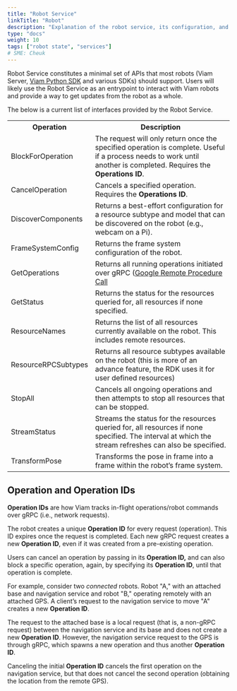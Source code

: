 ```yaml
---
title: "Robot Service"
linkTitle: "Robot"
description: "Explanation of the robot service, its configuration, and its functionality."
type: "docs"
weight: 10
tags: ["robot state", "services"]
# SME: Cheuk
---
```

Robot Service constitutes a minimal set of APIs that most robots (Viam Server, [Viam Python SDK](https://python.viam.dev/) and various SDKs) should support.
Users will likely use the Robot Service as an entrypoint to interact with Viam robots and provide a way to get updates from the robot as a whole.

The below is a current list of interfaces provided by the Robot Service.

<table>
<tr><th>Operation</th><th>Description</th></tr>
    <tr>
        <td>BlockForOperation</td>
        <td>The request will only return once the specified operation is complete.
        Useful if a process needs to work until another is completed.
        Requires the <strong>Operations ID</strong>.</td>
    </tr>
    <tr>
        <td>CancelOperation</td>
        <td>Cancels a specified operation.
        Requires the <strong>Operations ID</strong>.</td>
    </tr>
    <tr>
        <td>DiscoverComponents</td>
        <td>Returns a best-effort configuration for a resource subtype and model that can be discovered on the robot (e.g., webcam on a Pi).</td>
    </tr>
    <tr>
        <td>FrameSystemConfig</td>
        <td>Returns the frame system configuration of the robot.</td>
    </tr>
    <tr>
        <td>GetOperations</td>
        <td>Returns all running operations initiated over gRPC (<a href="https://en.wikipedia.org/wiki/GRPC" target="_blank">Google Remote Procedure Call</a></td>
    </tr>
    <tr>
        <td>GetStatus</td>
        <td>Returns the status for the resources queried for, all resources if none specified.</td>
    </tr>
    <tr>
        <td>ResourceNames</td>
        <td>Returns the list of all resources currently available on the robot.
        This includes remote resources.</td>
    </tr>
    <tr>
        <td>ResourceRPCSubtypes</td>
        <td>Returns all resource subtypes available on the robot (this is more of an advance feature, the RDK uses it for user defined resources)</td>
    </tr>
    <tr>
        <td>StopAll</td>
        <td>Cancels all ongoing operations and then attempts to stop all resources that can be stopped.</td>
    </tr>
    <tr>
        <td>StreamStatus</td>
        <td>Streams the status for the resources queried for, all resources if none specified.
        The interval at which the stream refreshes can also be specified.</td>
    </tr>
    <tr>
        <td>TransformPose</td>
        <td>Transforms the pose in frame into a frame within the robot’s frame system.</td>
    </tr>
</table>

## Operation and Operation IDs

**Operation IDs** are how Viam tracks in-flight operations/robot commands over gRPC (i.e., network requests).

The robot creates a unique **Operation ID** for every request (operation).
This ID expires once the request is completed.
Each new gRPC request creates a new **Operation ID**, even if it was created from a pre-existing operation.

Users can cancel an operation by passing in its **Operation ID,** and can also block a specific operation, again, by specifying its **Operation ID**, until that operation is complete.

For example, consider two _connected_ robots. Robot "A," with an attached base and navigation service and robot "B," operating remotely with an attached GPS.
A client’s request to the navigation service to move "A" creates a new **Operation ID**.

The request to the attached base is a local request (that is, a non-gRPC request) between the navigation service and its base and does not create a new **Operation ID**.
However, the navigation service request to the GPS is through gRPC, which spawns a new operation and thus another **Operation ID**.

Canceling the initial **Operation ID** cancels the first operation on the navigation service, but that does not cancel the second operation (obtaining the location from the remote GPS).
